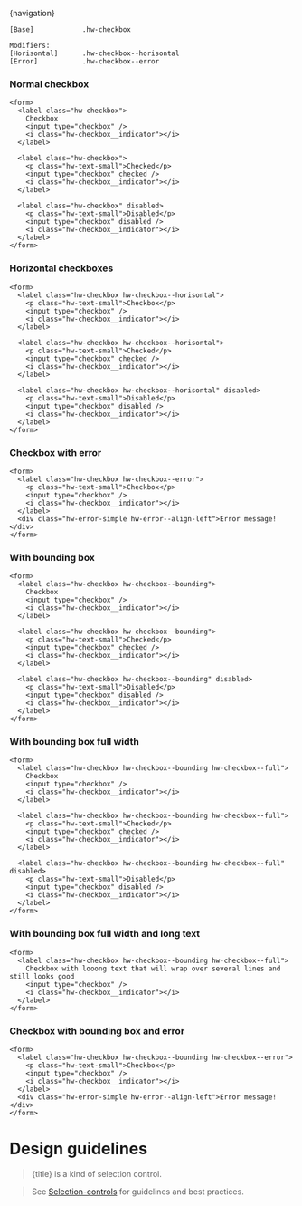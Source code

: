 



{navigation}




```code
[Base]            .hw-checkbox

Modifiers:
[Horisontal]      .hw-checkbox--horisontal
[Error]           .hw-checkbox--error
```

### Normal checkbox

```html|plain,light
<form>
  <label class="hw-checkbox">
    Checkbox
    <input type="checkbox" />
    <i class="hw-checkbox__indicator"></i>
  </label>

  <label class="hw-checkbox">
    <p class="hw-text-small">Checked</p>
    <input type="checkbox" checked />
    <i class="hw-checkbox__indicator"></i>
  </label>

  <label class="hw-checkbox" disabled>
    <p class="hw-text-small">Disabled</p>
    <input type="checkbox" disabled />
    <i class="hw-checkbox__indicator"></i>
  </label>
</form>
```

### Horizontal checkboxes

```html|plain,light
<form>
  <label class="hw-checkbox hw-checkbox--horisontal">
    <p class="hw-text-small">Checkbox</p>
    <input type="checkbox" />
    <i class="hw-checkbox__indicator"></i>
  </label>

  <label class="hw-checkbox hw-checkbox--horisontal">
    <p class="hw-text-small">Checked</p>
    <input type="checkbox" checked />
    <i class="hw-checkbox__indicator"></i>
  </label>

  <label class="hw-checkbox hw-checkbox--horisontal" disabled>
    <p class="hw-text-small">Disabled</p>
    <input type="checkbox" disabled />
    <i class="hw-checkbox__indicator"></i>
  </label>
</form>
```

### Checkbox with error

```html|plain,light
<form>
  <label class="hw-checkbox hw-checkbox--error">
    <p class="hw-text-small">Checkbox</p>
    <input type="checkbox" />
    <i class="hw-checkbox__indicator"></i>
  </label>
  <div class="hw-error-simple hw-error--align-left">Error message!</div>
</form>
```

### With bounding box

```html|plain,light
<form>
  <label class="hw-checkbox hw-checkbox--bounding">
    Checkbox
    <input type="checkbox" />
    <i class="hw-checkbox__indicator"></i>
  </label>

  <label class="hw-checkbox hw-checkbox--bounding">
    <p class="hw-text-small">Checked</p>
    <input type="checkbox" checked />
    <i class="hw-checkbox__indicator"></i>
  </label>

  <label class="hw-checkbox hw-checkbox--bounding" disabled>
    <p class="hw-text-small">Disabled</p>
    <input type="checkbox" disabled />
    <i class="hw-checkbox__indicator"></i>
  </label>
</form>
```

### With bounding box full width

```html|span-3,plain,light
<form>
  <label class="hw-checkbox hw-checkbox--bounding hw-checkbox--full">
    Checkbox
    <input type="checkbox" />
    <i class="hw-checkbox__indicator"></i>
  </label>

  <label class="hw-checkbox hw-checkbox--bounding hw-checkbox--full">
    <p class="hw-text-small">Checked</p>
    <input type="checkbox" checked />
    <i class="hw-checkbox__indicator"></i>
  </label>

  <label class="hw-checkbox hw-checkbox--bounding hw-checkbox--full" disabled>
    <p class="hw-text-small">Disabled</p>
    <input type="checkbox" disabled />
    <i class="hw-checkbox__indicator"></i>
  </label>
</form>
```

### With bounding box full width and long text

```html|span-3,plain,light
<form>
  <label class="hw-checkbox hw-checkbox--bounding hw-checkbox--full">
    Checkbox with looong text that will wrap over several lines and still looks good
    <input type="checkbox" />
    <i class="hw-checkbox__indicator"></i>
  </label>
</form>
```

### Checkbox with bounding box and error

```html|plain,light
<form>
  <label class="hw-checkbox hw-checkbox--bounding hw-checkbox--error">
    <p class="hw-text-small">Checkbox</p>
    <input type="checkbox" />
    <i class="hw-checkbox__indicator"></i>
  </label>
  <div class="hw-error-simple hw-error--align-left">Error message!</div>
</form>
```




# Design guidelines

> {title} is a kind of selection control.

> See [Selection-controls](/Selection-controls#design-guidelines) for guidelines and best practices.


